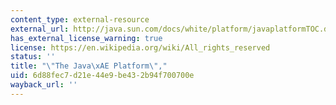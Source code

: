 ```yaml
---
content_type: external-resource
external_url: http://java.sun.com/docs/white/platform/javaplatformTOC.doc.html
has_external_license_warning: true
license: https://en.wikipedia.org/wiki/All_rights_reserved
status: ''
title: "\"The Java\xAE Platform\","
uid: 6d88fec7-d21e-44e9-be43-2b94f700700e
wayback_url: ''
---
```

